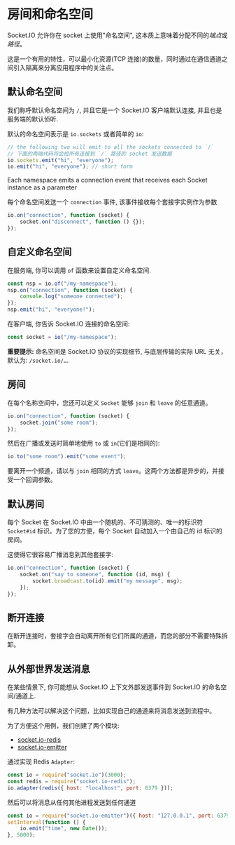 # 房间和命名空间

Socket.IO 允许你在 socket 上使用"命名空间", 这本质上意味着分配不同的*端点*或*路径*。

这是一个有用的特性，可以最小化资源(TCP 连接)的数量，同时通过在通信通道之间引入隔离来分离应用程序中的关注点。

## 默认命名空间

我们称呼默认命名空间为 `/`, 并且它是一个 Socket.IO 客户端默认连接, 并且也是服务端的默认侦听.

默认的命名空间表示是 `io.sockets` 或者简单的 `io`:

```javascript
// the following two will emit to all the sockets connected to `/`
// 下面的两端代码将会给所有连接到 `/` 路径的 socket 发送数据
io.sockets.emit("hi", "everyone");
io.emit("hi", "everyone"); // short form
```

Each namespace emits a connection event that receives each Socket instance as a parameter

每个命名空间发送一个 `connection` 事件, 该事件接收每个套接字实例作为参数

```javascript
io.on("connection", function (socket) {
    socket.on("disconnect", function () {});
});
```

## 自定义命名空间

在服务端, 你可以调用 `of` 函数来设置自定义命名空间.

```javascript
const nsp = io.of("/my-namespace");
nsp.on("connection", function (socket) {
    console.log("someone connected");
});
nsp.emit("hi", "everyone!");
```

在客户端, 你告诉 Socket.IO 连接的命名空间:

```javascript
const socket = io("/my-namespace");
```

**重要提示:** 命名空间是 Socket.IO 协议的实现细节, 与底层传输的实际 URL 无关，默认为: `/socket.io/…`.

## 房间

在每个名称空间中，您还可以定义 `Socket` 能够 `join` 和 `leave` 的任意通道。

```javascript
io.on("connection", function (socket) {
    socket.join("some room");
});
```

然后在广播或发送时简单地使用 `to` 或 `in`(它们是相同的):

```javascript
io.to("some room").emit("some event");
```

要离开一个频道，请以与 `join` 相同的方式 `leave`。这两个方法都是异步的，并接受一个回调参数。

## 默认房间

每个 Socket 在 Socket.IO 中由一个随机的、不可猜测的、唯一的标识符 `Socket#id` 标识。为了您的方便，每个 Socket 自动加入一个由自己的 id 标识的房间。

这使得它很容易广播消息到其他套接字:

```javascript
io.on("connection", function (socket) {
    socket.on("say to someone", function (id, msg) {
        socket.broadcast.to(id).emit("my message", msg);
    });
});
```

## 断开连接

在断开连接时，套接字会自动离开所有它们所属的通道，而您的部分不需要特殊拆卸。

## 从外部世界发送消息

在某些情景下, 你可能想从 Socket.IO 上下文外部发送事件到 Socket.IO 的命名空间/通道上.

有几种方法可以解决这个问题，比如实现自己的通道来将消息发送到流程中。

为了方便这个用例，我们创建了两个模块:

-   [socket.io-redis](https://github.com/socketio/socket.io-redis)
-   [socket.io-emitter](https://github.com/socketio/socket.io-emitter)

通过实现 Redis `Adapter`:

```javascript
const io = require("socket.io")(3000);
const redis = require("socket.io-redis");
io.adapter(redis({ host: "localhost", port: 6379 }));
```

然后可以将消息从任何其他进程发送到任何通道

```javascript
const io = require("socket.io-emitter")({ host: "127.0.0.1", port: 6379 });
setInterval(function () {
    io.emit("time", new Date());
}, 5000);
```

